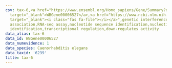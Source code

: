 ```yaml
---
csv: tax-6,<a href="https://www.ensembl.org/Homo_sapiens/Gene/Summary?db=core;g=WBGene00006527"
  target="_blank">WBGene00006527</a>,<a href="https://www.ncbi.nlm.nih.gov/pubmed/27496166"
  target="_blank"><i class="fas fa-file"></i></a>",genetic interference,functional
  association,RNA-seq assay,nucleotide sequence identification,nucleotide sequence
  identification,transcriptional regulation,down-regulates activity
data_alias: tax-6
data_id: WBGene00006527
data_numevidence: 1
data_species: Caenorhabditis elegans
data_taxid: '6239'
title: tax-6
---
```

